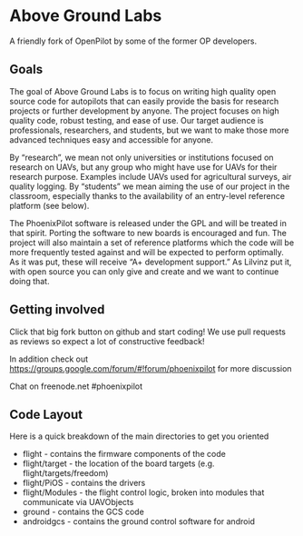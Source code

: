 # Above Ground Labs

A friendly fork of OpenPilot by some of the former OP developers.

## Goals
The goal of Above Ground Labs is to focus on writing high quality open source code for autopilots that can easily provide the basis for research projects or further development by anyone.  The project focuses on high quality code, robust testing, and ease of use. Our target audience is professionals, researchers, and students, but we want to make those more advanced techniques easy and accessible for anyone.

By “research”, we mean not only universities or institutions focused on research on UAVs, but any group who might have use for UAVs for their research purpose. Examples include UAVs used for agricultural surveys, air quality logging. By “students” we mean aiming the use of our project in the classroom, especially thanks to the availability of an entry-level reference platform (see below).

The PhoenixPilot software is released under the GPL and will be treated in that spirit.  Porting the software to new boards is encouraged and fun.  The project will also maintain a set of reference platforms which the code will be more frequently tested against and will be expected to perform optimally.  As it was put, these will receive “A+ development support.”  As Lilvinz put it, with open source you can only give and create and we want to continue doing that.

## Getting involved
Click that big fork button on github and start coding!  We use pull requests as reviews so expect a lot of constructive feedback!

In addition check out https://groups.google.com/forum/#!forum/phoenixpilot for more discussion

Chat on freenode.net #phoenixpilot

## Code Layout

Here is a quick breakdown of the main directories to get you oriented

* flight - contains the firmware components of the code
* flight/target - the location of the board targets (e.g. flight/targets/freedom)
* flight/PiOS - contains the drivers
* flight/Modules - the flight control logic, broken into modules that communicate via UAVObjects
* ground - contains the GCS code
* androidgcs - contains the ground control software for android

